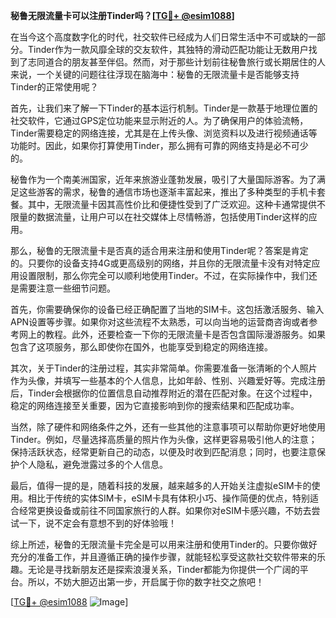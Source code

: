 **秘鲁无限流量卡可以注册Tinder吗？[[TG💪+ @esim1088](https://t.me/s/esim1088)]**

在当今这个高度数字化的时代，社交软件已经成为人们日常生活中不可或缺的一部分。Tinder作为一款风靡全球的交友软件，其独特的滑动匹配功能让无数用户找到了志同道合的朋友甚至伴侣。然而，对于那些计划前往秘鲁旅行或长期居住的人来说，一个关键的问题往往浮现在脑海中：秘鲁的无限流量卡是否能够支持Tinder的正常使用呢？

首先，让我们来了解一下Tinder的基本运行机制。Tinder是一款基于地理位置的社交软件，它通过GPS定位功能来显示附近的人。为了确保用户的体验流畅，Tinder需要稳定的网络连接，尤其是在上传头像、浏览资料以及进行视频通话等功能时。因此，如果你打算使用Tinder，那么拥有可靠的网络支持是必不可少的。

秘鲁作为一个南美洲国家，近年来旅游业蓬勃发展，吸引了大量国际游客。为了满足这些游客的需求，秘鲁的通信市场也逐渐丰富起来，推出了多种类型的手机卡套餐。其中，无限流量卡因其高性价比和便捷性受到了广泛欢迎。这种卡通常提供不限量的数据流量，让用户可以在社交媒体上尽情畅游，包括使用Tinder这样的应用。

那么，秘鲁的无限流量卡是否真的适合用来注册和使用Tinder呢？答案是肯定的。只要你的设备支持4G或更高级别的网络，并且你的无限流量卡没有对特定应用设置限制，那么你完全可以顺利地使用Tinder。不过，在实际操作中，我们还是需要注意一些细节问题。

首先，你需要确保你的设备已经正确配置了当地的SIM卡。这包括激活服务、输入APN设置等步骤。如果你对这些流程不太熟悉，可以向当地的运营商咨询或者参考网上的教程。此外，还要检查一下你的无限流量卡是否包含国际漫游服务。如果包含了这项服务，那么即使你在国外，也能享受到稳定的网络连接。

其次，关于Tinder的注册过程，其实非常简单。你需要准备一张清晰的个人照片作为头像，并填写一些基本的个人信息，比如年龄、性别、兴趣爱好等。完成注册后，Tinder会根据你的位置信息自动推荐附近的潜在匹配对象。在这个过程中，稳定的网络连接至关重要，因为它直接影响到你的搜索结果和匹配成功率。

当然，除了硬件和网络条件之外，还有一些其他的注意事项可以帮助你更好地使用Tinder。例如，尽量选择高质量的照片作为头像，这样更容易吸引他人的注意；保持活跃状态，经常更新自己的动态，以便及时收到匹配消息；同时，也要注意保护个人隐私，避免泄露过多的个人信息。

最后，值得一提的是，随着科技的发展，越来越多的人开始关注虚拟eSIM卡的使用。相比于传统的实体SIM卡，eSIM卡具有体积小巧、操作简便的优点，特别适合经常更换设备或前往不同国家旅行的人群。如果你对eSIM卡感兴趣，不妨去尝试一下，说不定会有意想不到的好体验哦！

综上所述，秘鲁的无限流量卡完全是可以用来注册和使用Tinder的。只要你做好充分的准备工作，并且遵循正确的操作步骤，就能轻松享受这款社交软件带来的乐趣。无论是寻找新朋友还是探索浪漫关系，Tinder都能为你提供一个广阔的平台。所以，不妨大胆迈出第一步，开启属于你的数字社交之旅吧！

[[TG💪+ @esim1088](https://t.me/s/esim1088) ![Image](https://i.postimg.cc/4NQfJmqS/Snipaste-2025-05-13-00-14-12.png)]